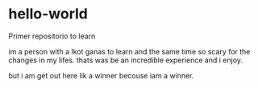 # hello-world
Primer repositorio to learn

im a person with a lkot ganas to learn and the same time so scary for the changes in my lifes. thats was be an incredible experience and i enjoy.

but i am get out here lik a winner becouse iam a winner. 
